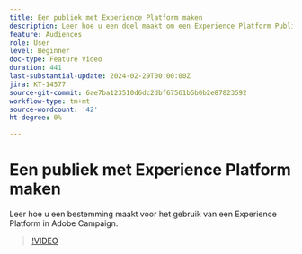 ```yaml
---
title: Een publiek met Experience Platform maken
description: Leer hoe u een doel maakt om een Experience Platform Publiek toe te wijzen aan Adobe Campaign.
feature: Audiences
role: User
level: Beginner
doc-type: Feature Video
duration: 441
last-substantial-update: 2024-02-29T00:00:00Z
jira: KT-14577
source-git-commit: 6ae7ba123510d6dc2dbf67561b5b0b2e87823592
workflow-type: tm+mt
source-wordcount: '42'
ht-degree: 0%

---
```



# Een publiek met Experience Platform maken

Leer hoe u een bestemming maakt voor het gebruik van een Experience Platform in Adobe Campaign.

>[!VIDEO](https://video.tv.adobe.com/v/3427635/?learn=on)
